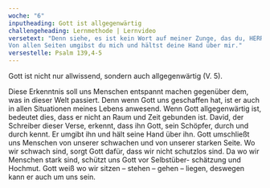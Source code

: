 ```yaml
---
woche: "6"
inputheading: Gott ist allgegenwärtig
challengeheading: Lernmethode | Lernvideo
versetext: "Denn siehe, es ist kein Wort auf meiner Zunge, das du, HERR, nicht schon wüsstest. 
Von allen Seiten umgibst du mich und hältst deine Hand über mir."
versestelle: Psalm 139,4-5
---
```


Gott ist nicht nur allwissend, sondern auch allgegenwärtig (V. 5).

Diese Erkenntnis soll uns Menschen entspannt machen gegenüber dem, was in dieser Welt passiert. Denn wenn Gott uns geschaffen hat, ist er auch in allen Situationen meines Lebens anwesend. Wenn Gott allgegenwärtig ist, bedeutet dies, dass er nicht an Raum und Zeit gebunden ist. David, der Schreiber dieser Verse, erkennt, dass ihn Gott, sein Schöpfer, durch und durch kennt. Er umgibt ihn und hält seine Hand über ihn. Gott umschließt uns Menschen von unserer schwachen und von unserer starken Seite. Wo wir schwach sind, sorgt Gott dafür, dass wir nicht schutzlos sind. Da wo wir Menschen stark sind, schützt uns Gott vor Selbstüber-
schätzung und Hochmut. Gott weiß wo wir sitzen – stehen – gehen – liegen, deswegen kann er auch um uns sein.
